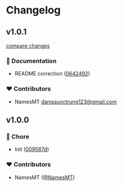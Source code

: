 # Changelog


## v1.0.1

[compare changes](https://github.com/namesmt/hono-wait-until/compare/v1.0.0...v1.0.1)

### 📖 Documentation

- README correction ([0642492](https://github.com/namesmt/hono-wait-until/commit/0642492))

### ❤️ Contributors

- NamesMT <dangquoctrung123@gmail.com>

## v1.0.0


### 🏡 Chore

- Init ([009587d](https://github.com/namesmt/hono-wait-until/commit/009587d))

### ❤️ Contributors

- NamesMT ([@NamesMT](http://github.com/NamesMT))

